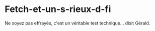 # Fetch-et-un-s-rieux-d-fi
Ne soyez pas effrayés, c'est un véritable test technique... dixit Gérald.
